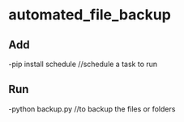 # automated_file_backup

## Add

-pip install schedule    //schedule a task to run

## Run

-python backup.py    //to backup the files or folders

